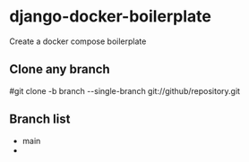 # django-docker-boilerplate
Create a docker compose boilerplate


## Clone any branch
#git clone -b branch --single-branch git://github/repository.git

## Branch list
- main 
- 
